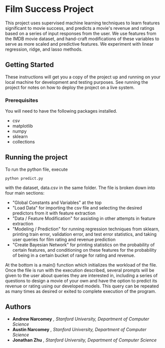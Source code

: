 # Film Success Project

This project uses supervised machine learning techniques to learn features significant to movie success, and predicts a movie's revenue and ratings based on a series of input responses from the user. We use features from the IMDB movie dataset, and hand-craft modifications of these variables to serve as more scaled and predictive features. We experiment with linear regression, ridge, and lasso methods.

## Getting Started

These instructions will get you a copy of the project up and running on your local machine for development and testing purposes. See running the project for notes on how to deploy the project on a live system.

### Prerequisites

You will need to have the following packages installed.
* csv
* matplotlib
* numpy
* sklearn
* collections

## Running the project

To run the python file, execute 
```
python predict.py
``` 
with the dataset, data.csv in the same folder. The file is broken down into four main sections: 
* "Global Constants and Variables" at the top
* "Load Data" for importing the csv file and selecting the desired predictors from it with feature extraction
* "Data / Feature Modification" for assisting in other attempts in feature extraction
* "Modeling / Prediction" for running regression techniques from sklearn, printing train error, validation error, and test error statistics, and taking user queries for film rating and revenue prediction
* "Create Bayesian Network" for printing statistics on the probability of certain features, and conditioning on these features for the probability of being in a certain bucket of range for rating and revenue. 

At the bottom is a main() function which initializes the workload of the file. Once the file is run with the execution described, several prompts will be given to the user about queries they are interested in, including a series of questions to design a movie of your own and have the option to predict its revenue or rating using our developed models. This query can be repeated as many times as desired or exited to complete execution of the program. 

## Authors

* **Andrew Narcomey** *, Stanford University, Department of Computer Science*
* **Austin Narcomey** *, Stanford University, Department of Computer Science*
* **Jonathan Zhu** *, Stanford University, Department of Computer Science*
